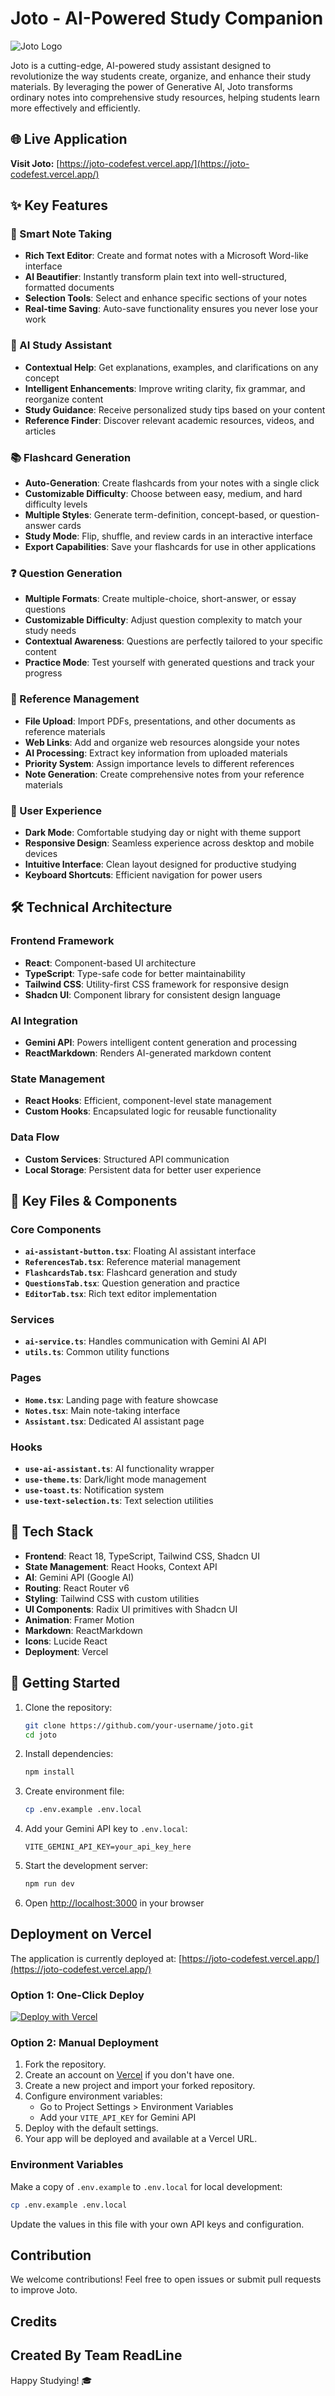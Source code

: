 # Joto - AI-Powered Study Companion

![Joto Logo](src/assets/joto_logo.png)

Joto is a cutting-edge, AI-powered study assistant designed to revolutionize the way students create, organize, and enhance their study materials. By leveraging the power of Generative AI, Joto transforms ordinary notes into comprehensive study resources, helping students learn more effectively and efficiently.

## 🌐 Live Application

**Visit Joto:** [https://joto-codefest.vercel.app/](https://joto-codefest.vercel.app/)

## ✨ Key Features

### 📝 Smart Note Taking
- **Rich Text Editor**: Create and format notes with a Microsoft Word-like interface
- **AI Beautifier**: Instantly transform plain text into well-structured, formatted documents
- **Selection Tools**: Select and enhance specific sections of your notes
- **Real-time Saving**: Auto-save functionality ensures you never lose your work

### 🤖 AI Study Assistant
- **Contextual Help**: Get explanations, examples, and clarifications on any concept
- **Intelligent Enhancements**: Improve writing clarity, fix grammar, and reorganize content
- **Study Guidance**: Receive personalized study tips based on your content
- **Reference Finder**: Discover relevant academic resources, videos, and articles

### 📚 Flashcard Generation
- **Auto-Generation**: Create flashcards from your notes with a single click
- **Customizable Difficulty**: Choose between easy, medium, and hard difficulty levels
- **Multiple Styles**: Generate term-definition, concept-based, or question-answer cards
- **Study Mode**: Flip, shuffle, and review cards in an interactive interface
- **Export Capabilities**: Save your flashcards for use in other applications

### ❓ Question Generation
- **Multiple Formats**: Create multiple-choice, short-answer, or essay questions
- **Customizable Difficulty**: Adjust question complexity to match your study needs
- **Contextual Awareness**: Questions are perfectly tailored to your specific content
- **Practice Mode**: Test yourself with generated questions and track your progress

### 🔗 Reference Management
- **File Upload**: Import PDFs, presentations, and other documents as reference materials
- **Web Links**: Add and organize web resources alongside your notes
- **AI Processing**: Extract key information from uploaded materials
- **Priority System**: Assign importance levels to different references
- **Note Generation**: Create comprehensive notes from your reference materials

### 🎨 User Experience
- **Dark Mode**: Comfortable studying day or night with theme support
- **Responsive Design**: Seamless experience across desktop and mobile devices
- **Intuitive Interface**: Clean layout designed for productive studying
- **Keyboard Shortcuts**: Efficient navigation for power users

## 🛠️ Technical Architecture

### Frontend Framework
- **React**: Component-based UI architecture
- **TypeScript**: Type-safe code for better maintainability
- **Tailwind CSS**: Utility-first CSS framework for responsive design
- **Shadcn UI**: Component library for consistent design language

### AI Integration
- **Gemini API**: Powers intelligent content generation and processing
- **ReactMarkdown**: Renders AI-generated markdown content

### State Management
- **React Hooks**: Efficient, component-level state management
- **Custom Hooks**: Encapsulated logic for reusable functionality

### Data Flow
- **Custom Services**: Structured API communication
- **Local Storage**: Persistent data for better user experience

## 📁 Key Files & Components

### Core Components
- **`ai-assistant-button.tsx`**: Floating AI assistant interface
- **`ReferencesTab.tsx`**: Reference material management
- **`FlashcardsTab.tsx`**: Flashcard generation and study
- **`QuestionsTab.tsx`**: Question generation and practice
- **`EditorTab.tsx`**: Rich text editor implementation

### Services
- **`ai-service.ts`**: Handles communication with Gemini AI API
- **`utils.ts`**: Common utility functions

### Pages
- **`Home.tsx`**: Landing page with feature showcase
- **`Notes.tsx`**: Main note-taking interface
- **`Assistant.tsx`**: Dedicated AI assistant page

### Hooks
- **`use-ai-assistant.ts`**: AI functionality wrapper
- **`use-theme.ts`**: Dark/light mode management
- **`use-toast.ts`**: Notification system
- **`use-text-selection.ts`**: Text selection utilities

## 🚀 Tech Stack

- **Frontend**: React 18, TypeScript, Tailwind CSS, Shadcn UI
- **State Management**: React Hooks, Context API
- **AI**: Gemini API (Google AI)
- **Routing**: React Router v6
- **Styling**: Tailwind CSS with custom utilities
- **UI Components**: Radix UI primitives with Shadcn UI
- **Animation**: Framer Motion
- **Markdown**: ReactMarkdown
- **Icons**: Lucide React
- **Deployment**: Vercel

## 🏁 Getting Started

1. Clone the repository:
   ```bash
   git clone https://github.com/your-username/joto.git
   cd joto
   ```

2. Install dependencies:
   ```bash
   npm install
   ```

3. Create environment file:
   ```bash
   cp .env.example .env.local
   ```

4. Add your Gemini API key to `.env.local`:
   ```
   VITE_GEMINI_API_KEY=your_api_key_here
   ```

5. Start the development server:
   ```bash
   npm run dev
   ```

6. Open [http://localhost:3000](http://localhost:3000) in your browser

## Deployment on Vercel

The application is currently deployed at: [https://joto-codefest.vercel.app/](https://joto-codefest.vercel.app/)

### Option 1: One-Click Deploy

[![Deploy with Vercel](https://vercel.com/button)](https://vercel.com/new/git/external?repository-url=https%3A%2F%2Fgithub.com%2Fyour-repo%2Fjoto)

### Option 2: Manual Deployment

1. Fork the repository.
2. Create an account on [Vercel](https://vercel.com) if you don't have one.
3. Create a new project and import your forked repository.
4. Configure environment variables:
   - Go to Project Settings > Environment Variables
   - Add your `VITE_API_KEY` for Gemini API 
5. Deploy with the default settings.
6. Your app will be deployed and available at a Vercel URL.

### Environment Variables

Make a copy of `.env.example` to `.env.local` for local development:

```bash
cp .env.example .env.local
```

Update the values in this file with your own API keys and configuration.

## Contribution

We welcome contributions! Feel free to open issues or submit pull requests to improve Joto.

## Credits

**Created By Team ReadLine** 
---

Happy Studying! 🎓